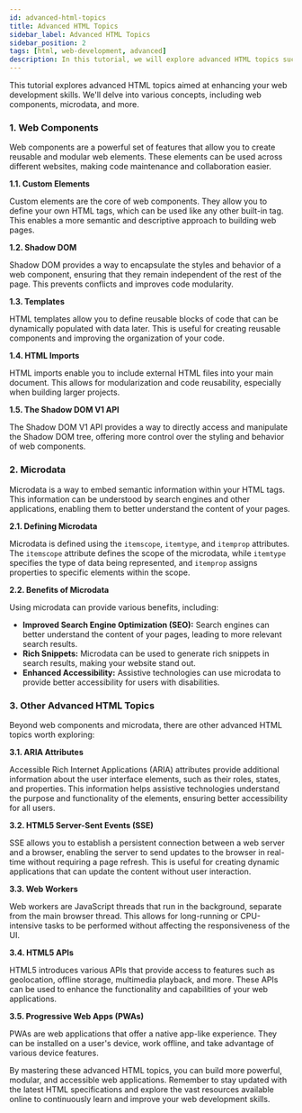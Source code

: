 ```yaml
---
id: advanced-html-topics
title: Advanced HTML Topics
sidebar_label: Advanced HTML Topics
sidebar_position: 2
tags: [html, web-development, advanced]
description: In this tutorial, we will explore advanced HTML topics such as web components, microdata, and more.
---
```


This tutorial explores advanced HTML topics aimed at enhancing your web development skills. We'll delve into various concepts, including web components, microdata, and more.

### 1. Web Components

Web components are a powerful set of features that allow you to create reusable and modular web elements. These elements can be used across different websites, making code maintenance and collaboration easier.

**1.1. Custom Elements**

Custom elements are the core of web components. They allow you to define your own HTML tags, which can be used like any other built-in tag. This enables a more semantic and descriptive approach to building web pages.

**1.2. Shadow DOM**

Shadow DOM provides a way to encapsulate the styles and behavior of a web component, ensuring that they remain independent of the rest of the page. This prevents conflicts and improves code modularity.

**1.3. Templates**

HTML templates allow you to define reusable blocks of code that can be dynamically populated with data later. This is useful for creating reusable components and improving the organization of your code.

**1.4. HTML Imports**

HTML imports enable you to include external HTML files into your main document. This allows for modularization and code reusability, especially when building larger projects.

**1.5. The Shadow DOM V1 API**

The Shadow DOM V1 API provides a way to directly access and manipulate the Shadow DOM tree, offering more control over the styling and behavior of web components.

### 2. Microdata

Microdata is a way to embed semantic information within your HTML tags. This information can be understood by search engines and other applications, enabling them to better understand the content of your pages.

**2.1. Defining Microdata**

Microdata is defined using the `itemscope`, `itemtype`, and `itemprop` attributes. The `itemscope` attribute defines the scope of the microdata, while `itemtype` specifies the type of data being represented, and `itemprop` assigns properties to specific elements within the scope.

**2.2. Benefits of Microdata**

Using microdata can provide various benefits, including:

- **Improved Search Engine Optimization (SEO):** Search engines can better understand the content of your pages, leading to more relevant search results.
- **Rich Snippets:** Microdata can be used to generate rich snippets in search results, making your website stand out.
- **Enhanced Accessibility:** Assistive technologies can use microdata to provide better accessibility for users with disabilities.

### 3. Other Advanced HTML Topics

Beyond web components and microdata, there are other advanced HTML topics worth exploring:

**3.1. ARIA Attributes**

Accessible Rich Internet Applications (ARIA) attributes provide additional information about the user interface elements, such as their roles, states, and properties. This information helps assistive technologies understand the purpose and functionality of the elements, ensuring better accessibility for all users.

**3.2. HTML5 Server-Sent Events (SSE)**

SSE allows you to establish a persistent connection between a web server and a browser, enabling the server to send updates to the browser in real-time without requiring a page refresh. This is useful for creating dynamic applications that can update the content without user interaction.

**3.3. Web Workers**

Web workers are JavaScript threads that run in the background, separate from the main browser thread. This allows for long-running or CPU-intensive tasks to be performed without affecting the responsiveness of the UI.

**3.4. HTML5 APIs**

HTML5 introduces various APIs that provide access to features such as geolocation, offline storage, multimedia playback, and more. These APIs can be used to enhance the functionality and capabilities of your web applications.

**3.5. Progressive Web Apps (PWAs)**

PWAs are web applications that offer a native app-like experience. They can be installed on a user's device, work offline, and take advantage of various device features.

By mastering these advanced HTML topics, you can build more powerful, modular, and accessible web applications. Remember to stay updated with the latest HTML specifications and explore the vast resources available online to continuously learn and improve your web development skills.
